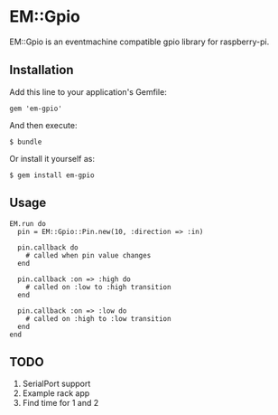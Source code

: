 # EM::Gpio

EM::Gpio is an eventmachine compatible gpio library for raspberry-pi.

## Installation

Add this line to your application's Gemfile:

    gem 'em-gpio'

And then execute:

    $ bundle

Or install it yourself as:

    $ gem install em-gpio

## Usage

    EM.run do
      pin = EM::Gpio::Pin.new(10, :direction => :in)

      pin.callback do
        # called when pin value changes
      end

      pin.callback :on => :high do
        # called on :low to :high transition
      end

      pin.callback :on => :low do
        # called on :high to :low transition
      end
    end

## TODO

1. SerialPort support
2. Example rack app
3. Find time for 1 and 2
